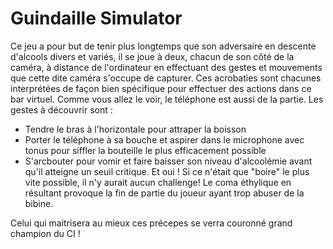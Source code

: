 # Guindaille Simulator
Ce jeu a pour but de tenir plus longtemps que son adversaire en descente d'alcools divers et variés, il se joue à deux, chacun de son côté de la caméra, à distance de l'ordinateur en effectuant des gestes et mouvements que cette dite caméra s'occupe de capturer. Ces acrobaties sont chacunes interprétées de façon bien spécifique pour effectuer des actions dans ce bar virtuel. Comme vous allez le voir, le téléphone est aussi de la partie. Les gestes à découvrir sont : 

- Tendre le bras à l'horizontale pour attraper la boisson
- Porter le téléphone à sa bouche et aspirer dans le microphone avec tonus pour siffler la bouteille le plus efficacement possible
- S'arcbouter pour vomir et faire baisser son niveau d'alcoolémie avant qu'il atteigne un seuil critique. Et oui ! Si ce n'était que "boire" le plus vite possible, il n'y aurait aucun challenge! Le coma éthylique en résultant provoque la fin de partie du joueur ayant trop abuser de la bibine.  

Celui qui maitrisera au mieux ces précepes se verra couronné grand champion du CI ! 